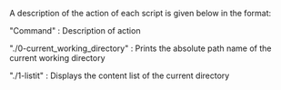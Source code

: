 A description of the action of each script is given below in the format:

"Command" : Description of action

"./0-current_working_directory" : Prints the absolute path name of the current working directory

"./1-listit" : Displays the content list of the current directory
